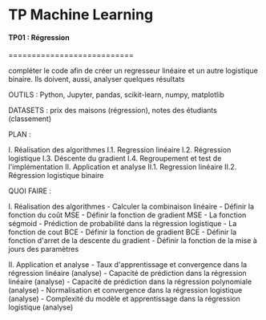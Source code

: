 # TP Machine Learning

#### TP01 : Régression  
===========================

compléter le code afin de créer un regresseur linéaire et un autre logistique binaire. 
Ils doivent, aussi, analyser quelques résultats

OUTILS : Python, Jupyter, pandas, scikit-learn, numpy, matplotlib

DATASETS : prix des maisons (régression), notes des étudiants (classement)

PLAN : 

I. Réalisation des algorithmes
    I.1. Regression linéaire
    I.2. Régression logistique
    I.3. Déscente du gradient
    I.4. Regroupement et test de l'implémentation
II. Application et analyse
    II.1. Regression linéaire
    II.2. Régression logistique binaire

QUOI FAIRE : 

I. Réalisation des algorithmes
    - Calculer la combinaison linéaire
    - Définir la fonction du coût MSE
    - Définir la fonction de gradient MSE
    - La fonction ségmoid
    - Prédiction de probabilité dans la régression logistique
    - La fonction de cout BCE 
    - Définir la fonction de gradient BCE
    - Définir la fonction d'arret de la descente du gradient
    - Définir la fonction de la mise à jours des paramètres
    
II. Application et analyse
    - Taux d'apprentissage et convergence dans la régression linéaire (analyse)
    - Capacité de prédiction dans la régression linéaire (analyse)
    - Capacité de prédiction dans la régression polynomiale (analyse)
    - Normalisation et convergence dans la régression logistique (analyse)
    - Complexité du modèle et apprentissage dans la régression logistique (analyse)
 
